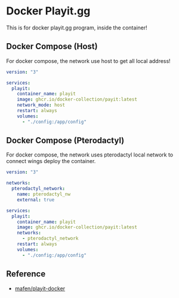 # Docker Playit.gg

This is for docker playit.gg program, inside the container!

## Docker Compose (Host)

For docker compose, the network use host to get all local address!

```yaml
version: "3"

services:
  playit:
    container_name: playit
    image: ghcr.io/docker-collection/payit:latest
    network_mode: host
    restart: always
    volumes:
      - "./config:/app/config"
```

## Docker Compose (Pterodactyl)

For docker compose, the network uses pterodactyl local network to connect wings deploy the container.

```yaml
version: "3"

networks:
  pterodactyl_network:
    name: pterodactyl_nw
    external: true

services:
  playit:
    container_name: playit
    image: ghcr.io/docker-collection/payit:latest
    networks:
      - pterodactyl_network
    restart: always
    volumes:
      - "./config:/app/config"
```

## Reference

- [mafen/playit-docker](https://github.com/mafen/playit-docker)
